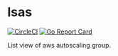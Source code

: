 # lsas
[![CircleCI](https://img.shields.io/circleci/project/github/budougumi0617/lsas.svg)](https://circleci.com/gh/budougumi0617/lsas/tree/master)
[![Go Report Card](https://goreportcard.com/badge/github.com/budougumi0617/lsas)](https://goreportcard.com/report/github.com/budougumi0617/lsas)

 List view of aws autoscaling group.
